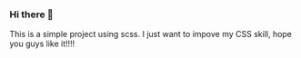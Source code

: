 ### Hi there 👋

This is a simple project using scss. I just want to impove my CSS skill, hope you guys like it!!!!
